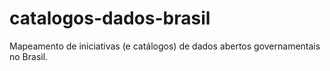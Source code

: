 # catalogos-dados-brasil
Mapeamento de iniciativas (e catálogos) de dados abertos governamentais no Brasil.
